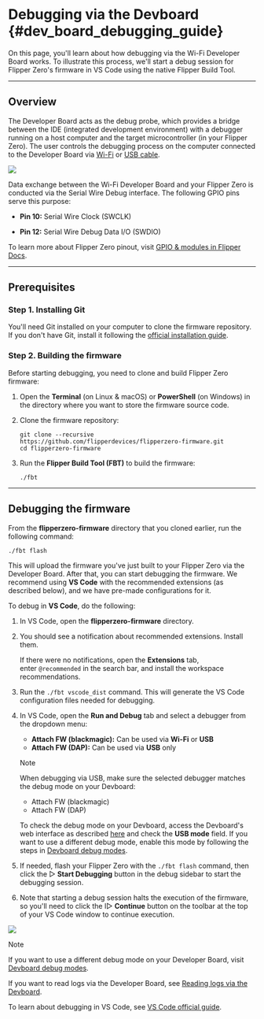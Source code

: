 # Debugging via the Devboard {#dev_board_debugging_guide}

On this page, you'll learn about how debugging via the Wi-Fi Developer Board works. To illustrate this process, we'll start a debug session for Flipper Zero's firmware in VS Code using the native Flipper Build Tool.

***

## Overview

The Developer Board acts as the debug probe, which provides a bridge between the IDE (integrated development environment) with a debugger running on a host computer and the target microcontroller (in your Flipper Zero). The user controls the debugging process on the computer connected to the Developer Board via [Wi-Fi](#dev_board_wifi_connection) or [USB cable](#dev_board_usb_connection).

![](https://cdn.flipperzero.one/Flipper_Zero_WiFi_hardware_CDN.jpg)

Data exchange between the Wi-Fi Developer Board and your Flipper Zero is conducted via the Serial Wire Debug interface. The following GPIO pins serve this purpose:

- **Pin 10:** Serial Wire Clock (SWCLK)

- **Pin 12:** Serial Wire Debug Data I/O (SWDIO)

To learn more about Flipper Zero pinout, visit [GPIO & modules in Flipper Docs](https://docs.flipper.net/gpio-and-modules).

***

## Prerequisites

### Step 1. Installing Git

You'll need Git installed on your computer to clone the firmware repository. If you don't have Git, install it following the [official installation guide](https://git-scm.com/book/en/v2/Getting-Started-Installing-Git).

### Step 2. Building the firmware

Before starting debugging, you need to clone and build Flipper Zero firmware:

1. Open the **Terminal** (on Linux & macOS) or **PowerShell** (on Windows) in the directory where you want to store the firmware source code.

2. Clone the firmware repository:

    ```
    git clone --recursive https://github.com/flipperdevices/flipperzero-firmware.git
    cd flipperzero-firmware
    ```

3. Run the **Flipper Build Tool (FBT)** to build the firmware:

    ```
    ./fbt
    ```

***

## Debugging the firmware

From the **flipperzero-firmware** directory that you cloned earlier, run the following command:

```
./fbt flash
```

This will upload the firmware you've just built to your Flipper Zero via the Developer Board. After that, you can start debugging the firmware. We recommend using **VS Code** with the recommended extensions (as described below), and we have pre-made configurations for it.

To debug in **VS Code**, do the following:

1. In VS Code, open the **flipperzero-firmware** directory.

2. You should see a notification about recommended extensions. Install them.

    If there were no notifications, open the **Extensions** tab, enter `@recommended` in the search bar, and install the workspace recommendations.

3. Run the `./fbt vscode_dist` command. This will generate the VS Code configuration files needed for debugging.

4. In VS Code, open the **Run and Debug** tab and select a debugger from the dropdown menu:

    - **Attach FW (blackmagic):** Can be used via **Wi-Fi** or **USB**
    - **Attach FW (DAP):** Can be used via **USB** only

    > [!note]
    > When debugging via USB, make sure the selected debugger matches the debug mode on your Devboard:
    > - Attach FW (blackmagic)
    > - Attach FW (DAP)

    To check the debug mode on your Devboard, access the Devboard's web interface as described [here](#dev_board_wifi_connection) and check the **USB mode** field. If you want to use a different debug mode, enable this mode by following the steps in [Devboard debug modes](#dev_board_debug_modes).

5. If needed, flash your Flipper Zero with the `./fbt flash` command, then click the ▷ **Start Debugging** button in the debug sidebar to start the debugging session.

6. Note that starting a debug session halts the execution of the firmware, so you'll need to click the I▷ **Continue** button on the toolbar at the top of your VS Code window to continue execution.

![](https://cdn.flipperzero.one/Flipper_Zero_Wi-Fi_devboard_VS_Code.jpg)

> [!note]
> If you want to use a different debug mode on your Developer Board, visit [Devboard debug modes](#dev_board_debug_modes).
>
> If you want to read logs via the Developer Board, see [Reading logs via the Devboard](#dev_board_reading_logs).
> 
> To learn about debugging in VS Code, see [VS Code official guide](https://code.visualstudio.com/docs/editor/debugging).
